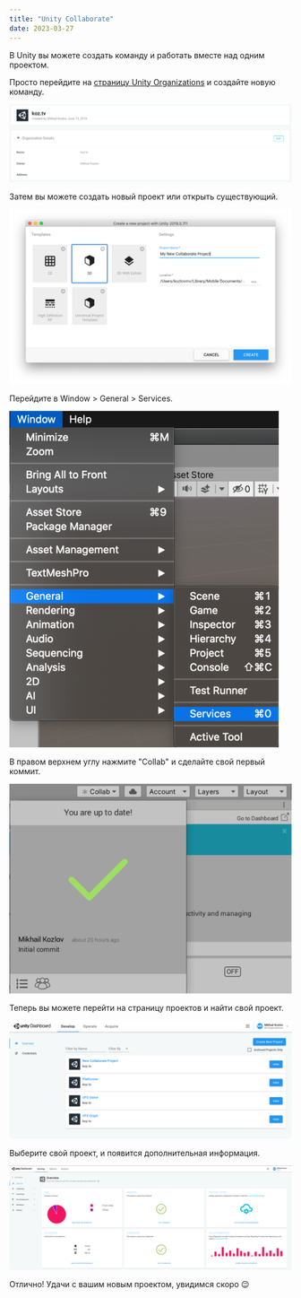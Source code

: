 ```yaml
---
title: "Unity Collaborate"
date: 2023-03-27
---
```


В Unity вы можете создать команду и работать вместе над одним проектом.

Просто перейдите на [страницу Unity Organizations](https://id.unity.com/en/organizations/) и создайте новую команду.

![](image1.png "Screen Shot 2020-03-27 at 19.04.39")

Затем вы можете создать новый проект или открыть существующий.

![](image2.png "Screen Shot 2020-03-28 at 15.35.57")

Перейдите в Window > General > Services.

![](image3.png "Screen Shot 2020-03-28 at 15.38.45")

В правом верхнем углу нажмите "Сollab" и сделайте свой первый коммит.

![](image4.png "Screen Shot 2020-03-28 at 15.40.29")

Теперь вы можете перейти на страницу проектов и найти свой проект.

![](image5.png "Screen Shot 2020-03-28 at 15.41.35")

Выберите свой проект, и появится дополнительная информация.

![](image6.png "Screen Shot 2020-03-28 at 15.41.04")

Отлично! Удачи с вашим новым проектом, увидимся скоро 😉
